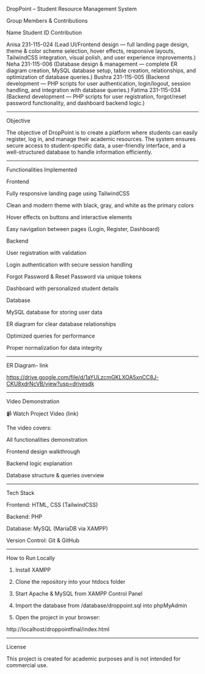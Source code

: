 DropPoint – Student Resource Management System

Group Members & Contributions

Name	Student ID	Contribution

Anisa	231-115-024	(Lead UI/Frontend design — full landing page design, theme & color scheme selection, hover effects, responsive layouts, TailwindCSS integration, visual polish, and user experience improvements.)
Neha	231-115-006	(Database design & management — complete ER diagram creation, MySQL database setup, table creation, relationships, and optimization of database queries.)
Bushra	231-115-005	(Backend development — PHP scripts for user authentication, login/logout, session handling, and integration with database queries.)
Fatima	231-115-034	(Backend development — PHP scripts for user registration, forgot/reset password functionality, and dashboard backend logic.)



---

Objective

The objective of DropPoint is to create a platform where students can easily register, log in, and manage their academic resources. The system ensures secure access to student-specific data, a user-friendly interface, and a well-structured database to handle information efficiently.


---

Functionalities Implemented

Frontend

Fully responsive landing page using TailwindCSS

Clean and modern theme with black, gray, and white as the primary colors

Hover effects on buttons and interactive elements

Easy navigation between pages (Login, Register, Dashboard)


Backend

User registration with validation

Login authentication with secure session handling

Forgot Password & Reset Password via unique tokens

Dashboard with personalized student details


Database

MySQL database for storing user data

ER diagram for clear database relationships

Optimized queries for performance

Proper normalization for data integrity



---

ER Diagram- link

https://drive.google.com/file/d/1aYULzcmGKLXOA5xnCC8J-CKU8xdrNcVB/view?usp=drivesdk


---

Video Demonstration

📹 Watch Project Video (link)

The video covers:

All functionalities demonstration

Frontend design walkthrough

Backend logic explanation

Database structure & queries overview



---

Tech Stack

Frontend: HTML, CSS (TailwindCSS)

Backend: PHP

Database: MySQL (MariaDB via XAMPP)

Version Control: Git & GitHub 

---
How to Run Locally

1. Install XAMPP


2. Clone the repository into your htdocs folder


3. Start Apache & MySQL from XAMPP Control Panel


4. Import the database from /database/droppoint.sql into phpMyAdmin


5. Open the project in your browser:

http://localhost/droppointfinal/index.html




---

License

This project is created for academic purposes and is not intended for commercial use.
